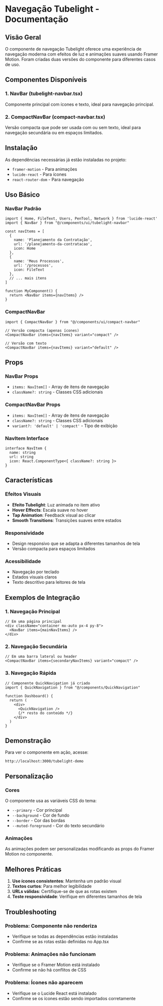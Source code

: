 # Navegação Tubelight - Documentação

## Visão Geral

O componente de navegação Tubelight oferece uma experiência de navegação moderna com efeitos de luz e animações suaves usando Framer Motion. Foram criadas duas versões do componente para diferentes casos de uso.

## Componentes Disponíveis

### 1. NavBar (tubelight-navbar.tsx)
Componente principal com ícones e texto, ideal para navegação principal.

### 2. CompactNavBar (compact-navbar.tsx)
Versão compacta que pode ser usada com ou sem texto, ideal para navegação secundária ou em espaços limitados.

## Instalação

As dependências necessárias já estão instaladas no projeto:
- `framer-motion` - Para animações
- `lucide-react` - Para ícones
- `react-router-dom` - Para navegação

## Uso Básico

### NavBar Padrão

```tsx
import { Home, FileText, Users, PenTool, Network } from 'lucide-react'
import { NavBar } from "@/components/ui/tubelight-navbar"

const navItems = [
  { 
    name: 'Planejamento da Contratação', 
    url: '/planejamento-da-contratacao', 
    icon: Home 
  },
  { 
    name: 'Meus Processos', 
    url: '/processos', 
    icon: FileText 
  },
  // ... mais itens
]

function MyComponent() {
  return <NavBar items={navItems} />
}
```

### CompactNavBar

```tsx
import { CompactNavBar } from "@/components/ui/compact-navbar"

// Versão compacta (apenas ícones)
<CompactNavBar items={navItems} variant="compact" />

// Versão com texto
<CompactNavBar items={navItems} variant="default" />
```

## Props

### NavBar Props
- `items: NavItem[]` - Array de itens de navegação
- `className?: string` - Classes CSS adicionais

### CompactNavBar Props
- `items: NavItem[]` - Array de itens de navegação
- `className?: string` - Classes CSS adicionais
- `variant?: 'default' | 'compact'` - Tipo de exibição

### NavItem Interface
```tsx
interface NavItem {
  name: string
  url: string
  icon: React.ComponentType<{ className?: string }>
}
```

## Características

### Efeitos Visuais
- **Efeito Tubelight**: Luz animada no item ativo
- **Hover Effects**: Escala suave no hover
- **Tap Animation**: Feedback visual ao clicar
- **Smooth Transitions**: Transições suaves entre estados

### Responsividade
- Design responsivo que se adapta a diferentes tamanhos de tela
- Versão compacta para espaços limitados

### Acessibilidade
- Navegação por teclado
- Estados visuais claros
- Texto descritivo para leitores de tela

## Exemplos de Integração

### 1. Navegação Principal
```tsx
// Em uma página principal
<div className="container mx-auto px-4 py-8">
  <NavBar items={mainNavItems} />
</div>
```

### 2. Navegação Secundária
```tsx
// Em uma barra lateral ou header
<CompactNavBar items={secondaryNavItems} variant="compact" />
```

### 3. Navegação Rápida
```tsx
// Componente QuickNavigation já criado
import { QuickNavigation } from "@/components/QuickNavigation"

function Dashboard() {
  return (
    <div>
      <QuickNavigation />
      {/* resto do conteúdo */}
    </div>
  )
}
```

## Demonstração

Para ver o componente em ação, acesse:
```
http://localhost:3000/tubelight-demo
```

## Personalização

### Cores
O componente usa as variáveis CSS do tema:
- `--primary` - Cor principal
- `--background` - Cor de fundo
- `--border` - Cor das bordas
- `--muted-foreground` - Cor do texto secundário

### Animações
As animações podem ser personalizadas modificando as props do Framer Motion no componente.

## Melhores Práticas

1. **Use ícones consistentes**: Mantenha um padrão visual
2. **Textos curtos**: Para melhor legibilidade
3. **URLs válidas**: Certifique-se de que as rotas existem
4. **Teste responsividade**: Verifique em diferentes tamanhos de tela

## Troubleshooting

### Problema: Componente não renderiza
- Verifique se todas as dependências estão instaladas
- Confirme se as rotas estão definidas no App.tsx

### Problema: Animações não funcionam
- Verifique se o Framer Motion está instalado
- Confirme se não há conflitos de CSS

### Problema: Ícones não aparecem
- Verifique se o Lucide React está instalado
- Confirme se os ícones estão sendo importados corretamente 